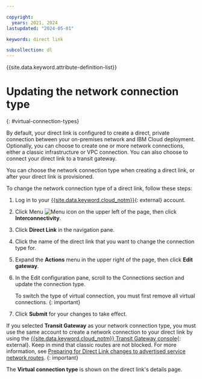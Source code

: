 ```yaml
---

copyright:
  years: 2021, 2024
lastupdated: "2024-05-01"

keywords: direct link

subcollection: dl
---
```


{{site.data.keyword.attribute-definition-list}}

# Updating the network connection type
{: #virtual-connection-types}

By default, your direct link is configured to create a direct, private connection between your on-premises network and IBM Cloud deployment. Optionally, you can choose to create
one or more network connections, either a classic infrastructure or VPC connection. You can also choose to connect your direct link to a transit gateway.

   You can choose the network connection type when creating a direct link, or after your direct link is provisioned.


To change the network connection type of a direct link, follow these steps:

1. Log in to your [{{site.data.keyword.cloud_notm}}](/login){: external} account.
1. Click Menu ![Menu icon](images/menu_icon.png) on the upper left of the page, then click **Interconnectivity**.
1. Click **Direct Link** in the navigation pane.
1. Click the name of the direct link that you want to change the connection type for.
1. Expand the **Actions** menu in the upper right of the page, then click **Edit gateway**.
1. In the Edit configuration pane, scroll to the Connections section and update the connection type.

   To switch the type of virtual connection, you must first remove all virtual connections.
   {: important}

1. Click **Submit** for your changes to take effect.

If you selected **Transit Gateway** as your network connection type, you must use the same account to create a network connection to your direct link by using the [{{site.data.keyword.cloud_notm}} Transit Gateway console](/interconnectivity/transit){: external}. Keep in mind that classic routes are not blocked. For more information, see [Preparing for Direct Link changes to advertised service network routes](/docs/dl?topic=dl-notification-dl-tgw).
{: important}

The **Virtual connection type** is shown on the direct link's details page.
